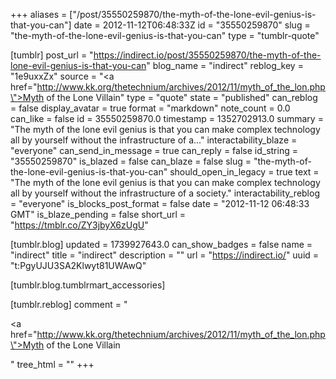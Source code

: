 +++
aliases = ["/post/35550259870/the-myth-of-the-lone-evil-genius-is-that-you-can"]
date = 2012-11-12T06:48:33Z
id = "35550259870"
slug = "the-myth-of-the-lone-evil-genius-is-that-you-can"
type = "tumblr-quote"

[tumblr]
post_url = "https://indirect.io/post/35550259870/the-myth-of-the-lone-evil-genius-is-that-you-can"
blog_name = "indirect"
reblog_key = "1e9uxxZx"
source = "<a href=\"http://www.kk.org/thetechnium/archives/2012/11/myth_of_the_lon.php\">Myth of the Lone Villain</a>"
type = "quote"
state = "published"
can_reblog = false
display_avatar = true
format = "markdown"
note_count = 0.0
can_like = false
id = 35550259870.0
timestamp = 1352702913.0
summary = "The myth of the lone evil genius is that you can make complex technology all by yourself without the infrastructure of a..."
interactability_blaze = "everyone"
can_send_in_message = true
can_reply = false
id_string = "35550259870"
is_blazed = false
can_blaze = false
slug = "the-myth-of-the-lone-evil-genius-is-that-you-can"
should_open_in_legacy = true
text = "The myth of the lone evil genius is that you can make complex technology all by yourself without the infrastructure of a society."
interactability_reblog = "everyone"
is_blocks_post_format = false
date = "2012-11-12 06:48:33 GMT"
is_blaze_pending = false
short_url = "https://tmblr.co/ZY3jbyX6zUgU"

[tumblr.blog]
updated = 1739927643.0
can_show_badges = false
name = "indirect"
title = "indirect"
description = ""
url = "https://indirect.io/"
uuid = "t:PgyUJU3SA2Klwyt81UWAwQ"

[tumblr.blog.tumblrmart_accessories]

[tumblr.reblog]
comment = "<p><a href=\"http://www.kk.org/thetechnium/archives/2012/11/myth_of_the_lon.php\">Myth of the Lone Villain</a></p>"
tree_html = ""
+++

